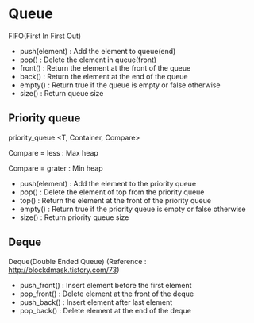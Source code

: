 # Queue

FIFO(First In First Out)

* push(element) : Add the element to queue(end)
* pop() : Delete the element in queue(front)
* front() : Return the element at the front of the queue
* back() : Return the element at the end of the queue
* empty() : Return true if the queue is empty or false otherwise
* size() : Return queue size

## Priority queue

priority_queue <T, Container, Compare>

Compare = less : Max heap

Compare = grater : Min heap

* push(element) : Add the element to the priority queue
* pop() : Delete the element of top from the priority queue
* top() : Return the element at the front of the priority queue
* empty() : Return true if the priority queue is empty or false otherwise
* size() : Return priority queue size

## Deque

Deque(Double Ended Queue) (Reference : http://blockdmask.tistory.com/73)

* push_front() : Insert element before the first element
* pop_front() : Delete element at the front of the deque
* push_back() : Insert element after last element
* pop_back() : Delete element at the end of the deque
